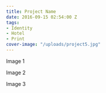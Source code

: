 ```yaml
---
title: Project Name
date: 2016-09-15 02:54:00 Z
tags:
- Identity
- Hotel
- Print
cover-image: "/uploads/project5.jpg"
---
```


Image 1

Image 2

Image 3